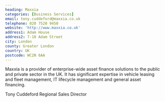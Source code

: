 ```yaml
---
heading: Maxxia
categories: [Business Services]
email: tony.cuddeford@maxxia.co.uk
telephone: 020 7520 9450
website: 'http://www.maxxia.co.uk'
address1: Adam House
address2: 7-10 Adam Street
city: London
county: Greater London
country: UK
postcode: WC2N 6AA
---
```

Maxxia is a provider of enterprise-wide asset finance solutions to the public and private sector in the UK. It has significant expertise in vehicle leasing and fleet management, IT lifecycle management and general asset financing.

Tony Cuddeford
Regional Sales Director

